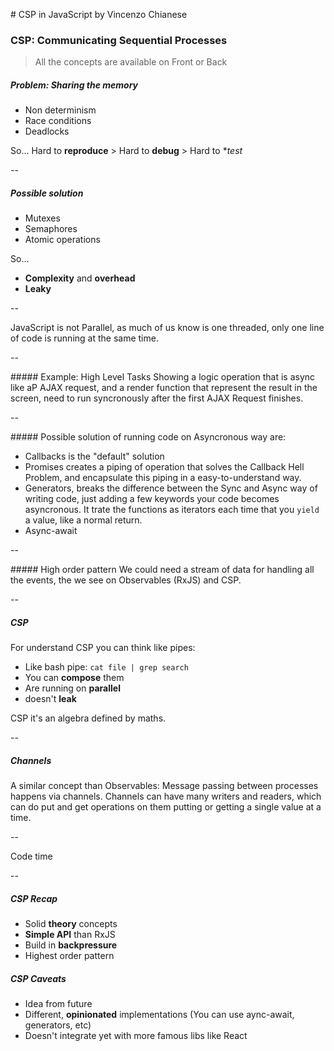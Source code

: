 # CSP in JavaScript by Vincenzo Chianese

### CSP: Communicating Sequential Processes
> All the concepts are available on Front or Back

##### Problem: Sharing the memory
  - Non determinism
  - Race conditions
  - Deadlocks

  So...
    Hard to **reproduce** > Hard to **debug** > Hard to **test*

--

##### Possible solution
  - Mutexes
  - Semaphores
  - Atomic operations

  So...
  - **Complexity** and **overhead**
  - **Leaky**

--

JavaScript is not Parallel, as much of us know is one threaded,
only one line of code is running at the same time.

--

##### Example: High Level Tasks
Showing a logic operation that is async like aP AJAX request, and a render
function that represent the result in the screen, need to run syncronously after
the first AJAX Request finishes.

--

##### Possible solution of running code on Asyncronous way are:
  - Callbacks is the "default" solution
  - Promises creates a piping of operation that solves the Callback Hell Problem,
  and encapsulate this piping in a easy-to-understand way.
  - Generators, breaks the difference between the Sync and Async way of writing code,
  just adding a few keywords your code becomes asyncronous.
  It trate the functions as iterators each time that you `yield` a value, like a
  normal return.
  - Async-await

--

##### High order pattern
We could need a stream of data for handling all the events, the we see on Observables (RxJS) and CSP.

--

##### CSP

For understand CSP you can think like pipes:
- Like bash pipe: `cat file | grep search`
- You can **compose** them
- Are running on **parallel**
- doesn't **leak**

CSP it's an algebra defined by maths.

--

##### Channels
A similar concept than Observables:
Message passing between processes happens via channels. Channels can have many writers and readers, which can do put and get operations on them putting or getting a single value at a time.

--

Code time

--

##### CSP Recap
- Solid **theory** concepts
- **Simple API** than RxJS
- Build in **backpressure**
- Highest order pattern

##### CSP Caveats
- Idea from future
- Different, **opinionated** implementations (You can use aync-await, generators, etc)
- Doesn't integrate yet with more famous libs like React
